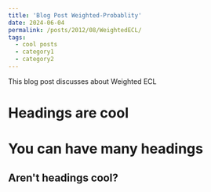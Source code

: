 ```yaml
---
title: 'Blog Post Weighted-Probablity'
date: 2024-06-04
permalink: /posts/2012/08/WeightedECL/
tags:
  - cool posts
  - category1
  - category2
---
```


This blog post discusses about Weighted ECL

Headings are cool
======

You can have many headings
======

Aren't headings cool?
------
